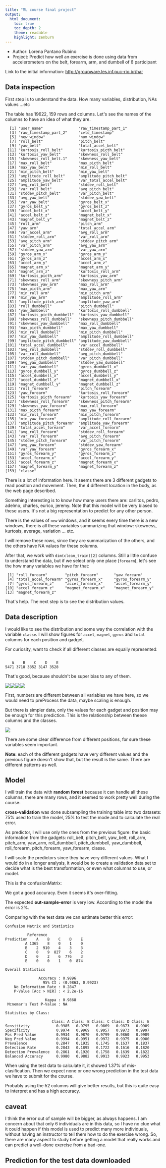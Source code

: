 ```yaml
---
title: "ML course final project"
output:
  html_document:
    toc: true
    toc_depth: 2
    theme: readable
    highlight: zenburn
---
```




* Author: Lorena Pantano Rubino
* Project: Predict how well an exercise is done using data from accelerometers on the belt, forearm, arm, and dumbell of 6 participant


Link to the initial information: http://groupware.les.inf.puc-rio.br/har



## Data inspection

First step is to understand the data. How many variables, distribution, NAs values ...etc

The table has 19622, 159 rows and columns. Let's see the names of the columns
to have an idea of what they are.


```
  [1] "user_name"                "raw_timestamp_part_1"    
  [3] "raw_timestamp_part_2"     "cvtd_timestamp"          
  [5] "new_window"               "num_window"              
  [7] "roll_belt"                "pitch_belt"              
  [9] "yaw_belt"                 "total_accel_belt"        
 [11] "kurtosis_roll_belt"       "kurtosis_picth_belt"     
 [13] "kurtosis_yaw_belt"        "skewness_roll_belt"      
 [15] "skewness_roll_belt.1"     "skewness_yaw_belt"       
 [17] "max_roll_belt"            "max_picth_belt"          
 [19] "max_yaw_belt"             "min_roll_belt"           
 [21] "min_pitch_belt"           "min_yaw_belt"            
 [23] "amplitude_roll_belt"      "amplitude_pitch_belt"    
 [25] "amplitude_yaw_belt"       "var_total_accel_belt"    
 [27] "avg_roll_belt"            "stddev_roll_belt"        
 [29] "var_roll_belt"            "avg_pitch_belt"          
 [31] "stddev_pitch_belt"        "var_pitch_belt"          
 [33] "avg_yaw_belt"             "stddev_yaw_belt"         
 [35] "var_yaw_belt"             "gyros_belt_x"            
 [37] "gyros_belt_y"             "gyros_belt_z"            
 [39] "accel_belt_x"             "accel_belt_y"            
 [41] "accel_belt_z"             "magnet_belt_x"           
 [43] "magnet_belt_y"            "magnet_belt_z"           
 [45] "roll_arm"                 "pitch_arm"               
 [47] "yaw_arm"                  "total_accel_arm"         
 [49] "var_accel_arm"            "avg_roll_arm"            
 [51] "stddev_roll_arm"          "var_roll_arm"            
 [53] "avg_pitch_arm"            "stddev_pitch_arm"        
 [55] "var_pitch_arm"            "avg_yaw_arm"             
 [57] "stddev_yaw_arm"           "var_yaw_arm"             
 [59] "gyros_arm_x"              "gyros_arm_y"             
 [61] "gyros_arm_z"              "accel_arm_x"             
 [63] "accel_arm_y"              "accel_arm_z"             
 [65] "magnet_arm_x"             "magnet_arm_y"            
 [67] "magnet_arm_z"             "kurtosis_roll_arm"       
 [69] "kurtosis_picth_arm"       "kurtosis_yaw_arm"        
 [71] "skewness_roll_arm"        "skewness_pitch_arm"      
 [73] "skewness_yaw_arm"         "max_roll_arm"            
 [75] "max_picth_arm"            "max_yaw_arm"             
 [77] "min_roll_arm"             "min_pitch_arm"           
 [79] "min_yaw_arm"              "amplitude_roll_arm"      
 [81] "amplitude_pitch_arm"      "amplitude_yaw_arm"       
 [83] "roll_dumbbell"            "pitch_dumbbell"          
 [85] "yaw_dumbbell"             "kurtosis_roll_dumbbell"  
 [87] "kurtosis_picth_dumbbell"  "kurtosis_yaw_dumbbell"   
 [89] "skewness_roll_dumbbell"   "skewness_pitch_dumbbell" 
 [91] "skewness_yaw_dumbbell"    "max_roll_dumbbell"       
 [93] "max_picth_dumbbell"       "max_yaw_dumbbell"        
 [95] "min_roll_dumbbell"        "min_pitch_dumbbell"      
 [97] "min_yaw_dumbbell"         "amplitude_roll_dumbbell" 
 [99] "amplitude_pitch_dumbbell" "amplitude_yaw_dumbbell"  
[101] "total_accel_dumbbell"     "var_accel_dumbbell"      
[103] "avg_roll_dumbbell"        "stddev_roll_dumbbell"    
[105] "var_roll_dumbbell"        "avg_pitch_dumbbell"      
[107] "stddev_pitch_dumbbell"    "var_pitch_dumbbell"      
[109] "avg_yaw_dumbbell"         "stddev_yaw_dumbbell"     
[111] "var_yaw_dumbbell"         "gyros_dumbbell_x"        
[113] "gyros_dumbbell_y"         "gyros_dumbbell_z"        
[115] "accel_dumbbell_x"         "accel_dumbbell_y"        
[117] "accel_dumbbell_z"         "magnet_dumbbell_x"       
[119] "magnet_dumbbell_y"        "magnet_dumbbell_z"       
[121] "roll_forearm"             "pitch_forearm"           
[123] "yaw_forearm"              "kurtosis_roll_forearm"   
[125] "kurtosis_picth_forearm"   "kurtosis_yaw_forearm"    
[127] "skewness_roll_forearm"    "skewness_pitch_forearm"  
[129] "skewness_yaw_forearm"     "max_roll_forearm"        
[131] "max_picth_forearm"        "max_yaw_forearm"         
[133] "min_roll_forearm"         "min_pitch_forearm"       
[135] "min_yaw_forearm"          "amplitude_roll_forearm"  
[137] "amplitude_pitch_forearm"  "amplitude_yaw_forearm"   
[139] "total_accel_forearm"      "var_accel_forearm"       
[141] "avg_roll_forearm"         "stddev_roll_forearm"     
[143] "var_roll_forearm"         "avg_pitch_forearm"       
[145] "stddev_pitch_forearm"     "var_pitch_forearm"       
[147] "avg_yaw_forearm"          "stddev_yaw_forearm"      
[149] "var_yaw_forearm"          "gyros_forearm_x"         
[151] "gyros_forearm_y"          "gyros_forearm_z"         
[153] "accel_forearm_x"          "accel_forearm_y"         
[155] "accel_forearm_z"          "magnet_forearm_x"        
[157] "magnet_forearm_y"         "magnet_forearm_z"        
[159] "classe"                  
```

There is a lot of information here. It seems there are 3 different gadgets to
read position and movement. Then, the 4 different location in the body, as
the web page described.

Something interesting is to know how many users there are: carlitos, pedro, adelmo, charles, eurico, jeremy.
Note that this model will be very biased to these users. It's not a big 
representation to predict for any other person.

There is the values of `new` windows, and it seems every time there is 
a new windows, there is all these variables summarizing that window:
skewness, kurtosis, average, variation ... etc.

I will remove these rows, since they are summarization of the others, 
and the others have NA values for these columns.



After that, we work with `dim(clean_train)[2]` columns. Still a little confuse
to understand the data, but if we select only one place (`forearm`), let's
see the how many variables we have for that:


```
 [1] "roll_forearm"        "pitch_forearm"       "yaw_forearm"        
 [4] "total_accel_forearm" "gyros_forearm_x"     "gyros_forearm_y"    
 [7] "gyros_forearm_z"     "accel_forearm_x"     "accel_forearm_y"    
[10] "accel_forearm_z"     "magnet_forearm_x"    "magnet_forearm_y"   
[13] "magnet_forearm_z"   
```

That's help. The next step is to see the distribution values.

## Data description

I would like to see the distribution and some way the correlation with the
variable `classe`. I will show figures for `accel`, `magnet`, `gyros` and `total`
columns for each position and gadget.

For curiosity, want to check if all different classes are equally represented:


```

   A    B    C    D    E 
5471 3718 3352 3147 3528 
```

That's good, because shouldn't be super bias to any of them.

![](figure/unnamed-chunk-1-1.png)![](figure/unnamed-chunk-1-2.png)![](figure/unnamed-chunk-1-3.png)![](figure/unnamed-chunk-1-4.png)


First, numbers are different between all variables we have here, so we would need
to preProcess the data, maybe scaling is enough.

But there is simpler data, only the values for each gadget and position may be
enough for this prediction. This is the relationship between theese columns
and the classes.

![](figure/simple-values-1.png)

There are some clear difference from different positions, for sure
these variables seem important.


**Note**: each of the different gadgets have very different values
and the previous figure doesn't show that, but the result is the same.
There are different patterns as well.

## Model

I will train the data with **random forest** because it can handle all 
these columns, there are many rows, and it seemed to work pretty 
well during the course.

**cross-validation** was done subsampling the training table into two datasets:
75% used to train the model, 25% to test the mode and to calculate the real error.


As predictor, I will use only the ones from the previous figure: the basic
information from the gadgets: roll_belt, pitch_belt, yaw_belt, roll_arm, pitch_arm, yaw_arm, roll_dumbbell, pitch_dumbbell, yaw_dumbbell, roll_forearm, pitch_forearm, yaw_forearm, classe.

I will scale the predictors since they have very different values.
What I would do in a longer analysis, it would be to create a validation data set to decide
what is the best transformation, or even what columns to use, or model.

This is the confusionMatrix:



We got a good accuracy. Even it seems it's over-fitting.

The expected **out-sample-error** is very low. According to the model the error
is 2%. 

Comparing with the test data we can estimate better this error:


```
Confusion Matrix and Statistics

          Reference
Prediction    A    B    C    D    E
         A 1365    8    0    1    0
         B    2  910    4    3    3
         C    0    9  827    6    2
         D    0    2    6  776    3
         E    0    0    1    0  874

Overall Statistics
                                          
               Accuracy : 0.9896          
                 95% CI : (0.9863, 0.9923)
    No Information Rate : 0.2847          
    P-Value [Acc > NIR] : < 2.2e-16       
                                          
                  Kappa : 0.9868          
 Mcnemar's Test P-Value : NA              

Statistics by Class:

                     Class: A Class: B Class: C Class: D Class: E
Sensitivity            0.9985   0.9795   0.9869   0.9873   0.9909
Specificity            0.9974   0.9969   0.9957   0.9973   0.9997
Pos Pred Value         0.9934   0.9870   0.9799   0.9860   0.9989
Neg Pred Value         0.9994   0.9951   0.9972   0.9975   0.9980
Prevalence             0.2847   0.1935   0.1745   0.1637   0.1837
Detection Rate         0.2843   0.1895   0.1722   0.1616   0.1820
Detection Prevalence   0.2861   0.1920   0.1758   0.1639   0.1822
Balanced Accuracy      0.9980   0.9882   0.9913   0.9923   0.9953
```

When using the test data to calculate it, it showed 1.37% of mis-clasification.
Then we expect none or one wrong prediction in the test data we have to submit for the course.

Probably using the 52 columns will give better results, but this is quite easy to 
interpret and has a high accuracy.

## caveat

I think the error out of sample will be bigger, as always happens. I am concern about
 that only 6 individuals are in this data, so I have no clue what it could happen if this
model is used to predict many more individuals, without having an instructor
to tell them how to do the exercise wrong. So, there are many aspect to study before
getting a model that really works and can predict a well-done exercise from a
bad-one.

## Prediction for the test data downloaded




